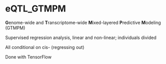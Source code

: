 # eQTL_GTMPM
**G**enome-wide and **T**ranscriptome-wide **M**ixed-layered **P**redictive **M**odeling (GTMPM)

Supervised regression analysis, linear and non-linear; individuals divided

All conditional on cis- (regressing out)

Done with TensorFlow


